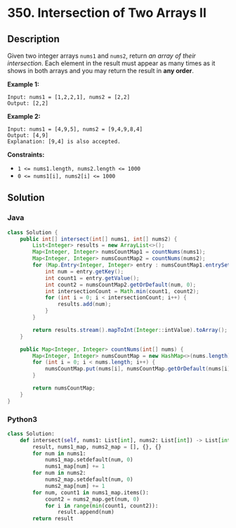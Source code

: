 # 350. Intersection of Two Arrays II

## Description
Given two integer arrays `nums1` and `nums2`, return *an array of their intersection*. Each element in the result must appear as many times as it shows in both arrays and you may return the result in **any order**.

**Example 1:**
```
Input: nums1 = [1,2,2,1], nums2 = [2,2]
Output: [2,2]
```

**Example 2:**
```
Input: nums1 = [4,9,5], nums2 = [9,4,9,8,4]
Output: [4,9]
Explanation: [9,4] is also accepted.
```

**Constraints:**
+ `1 <= nums1.length, nums2.length <= 1000`
+ `0 <= nums1[i], nums2[i] <= 1000`

## Solution

### Java
```java
class Solution {
    public int[] intersect(int[] nums1, int[] nums2) {
        List<Integer> results = new ArrayList<>();
        Map<Integer, Integer> numsCountMap1 = countNums(nums1);
        Map<Integer, Integer> numsCountMap2 = countNums(nums2);
        for (Map.Entry<Integer, Integer> entry : numsCountMap1.entrySet()) {
            int num = entry.getKey();
            int count1 = entry.getValue();
            int count2 = numsCountMap2.getOrDefault(num, 0);
            int intersectionCount = Math.min(count1, count2);
            for (int i = 0; i < intersectionCount; i++) {
                results.add(num);
            }
        }

        return results.stream().mapToInt(Integer::intValue).toArray();
    }

    public Map<Integer, Integer> countNums(int[] nums) {
        Map<Integer, Integer> numsCountMap = new HashMap<>(nums.length);
        for (int i = 0; i < nums.length; i++) {
            numsCountMap.put(nums[i], numsCountMap.getOrDefault(nums[i], 0) + 1);
        }

        return numsCountMap;
    }
}
```

### Python3
```python
class Solution:
    def intersect(self, nums1: List[int], nums2: List[int]) -> List[int]:
        result, nums1_map, nums2_map = [], {}, {}
        for num in nums1:
            nums1_map.setdefault(num, 0)
            nums1_map[num] += 1
        for num in nums2:
            nums2_map.setdefault(num, 0)
            nums2_map[num] += 1
        for num, count1 in nums1_map.items():
            count2 = nums2_map.get(num, 0)
            for i in range(min(count1, count2)):
                result.append(num)
        return result
```
